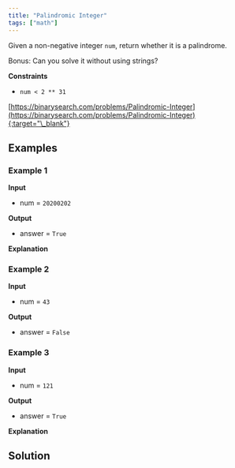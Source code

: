 ```yaml
---
title: "Palindromic Integer"
tags: ["math"]
---
```


Given a non-negative integer `num`, return whether it is a palindrome.

Bonus: Can you solve it without using strings?

**Constraints**

- `num < 2 ** 31`

[https://binarysearch.com/problems/Palindromic-Integer](https://binarysearch.com/problems/Palindromic-Integer){:target="\_blank"}

## Examples

### Example 1

**Input**

- num = `20200202`

**Output**

- answer = `True`

**Explanation**

### Example 2

**Input**

- num = `43`

**Output**

- answer = `False`

### Example 3

**Input**

- num = `121`

**Output**

- answer = `True`

**Explanation**

## Solution

<script src="https://gist.github.com/yaeba/16da7be5123724fcf6eccc25581cef5a.js?file=Palindromic-Integer.cpp"></script>

